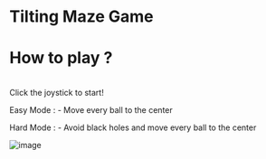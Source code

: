 # Tilting Maze Game
# How to play ? 
<br>
Click the joystick to start!
 <p>Easy Mode : -
Move every ball to the center</p>
 <p>Hard Mode : -
Avoid black holes and move every ball to the center</p>

![image](https://github.com/anmolkgupta/Maze-Game/assets/112450788/2d287d18-8604-4a5e-b391-6a5d3b34f269)
